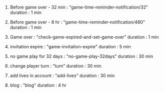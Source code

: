 1) Before game over - 32 min : "game-time-reminder-notification/32"
duration : 1 min

2) Before game over - 8 hr : "game-time-reminder-notification/480"
duration : 1 min

3) Game over : "check-game-expired-and-set-game-over"
duration : 1 min

4) invitation expire : "game-invitation-expire"
duration : 5 min

5) no game play for 32 days : "no-game-play-32days"
duration : 30 min

6) change player turn : "turn"
duration : 30 min

7) add lives in account : "add-lives"
duration : 30 min

8) blog : "blog"
duration : 4 hr